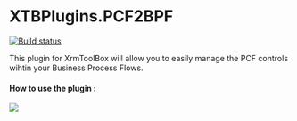 # XTBPlugins.PCF2BPF
[![Build status](https://ci.appveyor.com/api/projects/status/bqnj3rvnjaeynm06?svg=true)](https://ci.appveyor.com/project/carfup/xtbplugins-pcf2bpf-2ohgi)

This plugin for XrmToolBox will allow you to easily manage the PCF controls wihtin your Business Process Flows.
#### How to use the plugin : 
![](https://raw.githubusercontent.com/carfup/XTBPlugins.PCF2BPF/release/PCF2BPF/Resources/pcf2bpf.png)